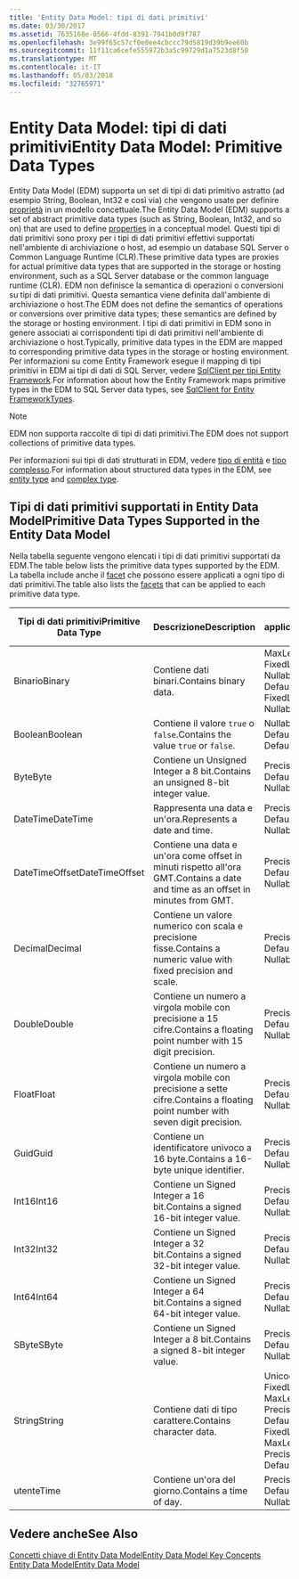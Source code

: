 ```yaml
---
title: 'Entity Data Model: tipi di dati primitivi'
ms.date: 03/30/2017
ms.assetid: 7635168e-0566-4fdd-8391-7941b0d9f787
ms.openlocfilehash: 3e99f65c57cf0e0ee4cbccc79d5819d39b9ee60b
ms.sourcegitcommit: 11f11ca6cefe555972b3a5c99729d1a7523d8f50
ms.translationtype: MT
ms.contentlocale: it-IT
ms.lasthandoff: 05/03/2018
ms.locfileid: "32765971"
---
```

# <a name="entity-data-model-primitive-data-types"></a><span data-ttu-id="f404a-102">Entity Data Model: tipi di dati primitivi</span><span class="sxs-lookup"><span data-stu-id="f404a-102">Entity Data Model: Primitive Data Types</span></span>
<span data-ttu-id="f404a-103">Entity Data Model (EDM) supporta un set di tipi di dati primitivo astratto (ad esempio String, Boolean, Int32 e così via) che vengono usate per definire [proprietà](../../../../docs/framework/data/adonet/property.md) in un modello concettuale.</span><span class="sxs-lookup"><span data-stu-id="f404a-103">The Entity Data Model (EDM) supports a set of abstract primitive data types (such as String, Boolean, Int32, and so on) that are used to define [properties](../../../../docs/framework/data/adonet/property.md) in a conceptual model.</span></span> <span data-ttu-id="f404a-104">Questi tipi di dati primitivi sono proxy per i tipi di dati primitivi effettivi supportati nell'ambiente di archiviazione o host, ad esempio un database SQL Server o Common Language Runtime (CLR).</span><span class="sxs-lookup"><span data-stu-id="f404a-104">These primitive data types are proxies for actual primitive data types that are supported in the storage or hosting environment, such as a SQL Server database or the common language runtime (CLR).</span></span> <span data-ttu-id="f404a-105">EDM non definisce la semantica di operazioni o conversioni su tipi di dati primitivi. Questa semantica viene definita dall'ambiente di archiviazione o host.</span><span class="sxs-lookup"><span data-stu-id="f404a-105">The EDM does not define the semantics of operations or conversions over primitive data types; these semantics are defined by the storage or hosting environment.</span></span> <span data-ttu-id="f404a-106">I tipi di dati primitivi in EDM sono in genere associati ai corrispondenti tipi di dati primitivi nell'ambiente di archiviazione o host.</span><span class="sxs-lookup"><span data-stu-id="f404a-106">Typically, primitive data types in the EDM are mapped to corresponding primitive data types in the storage or hosting environment.</span></span> <span data-ttu-id="f404a-107">Per informazioni su come Entity Framework esegue il mapping di tipi primitivi in EDM ai tipi di dati di SQL Server, vedere [SqlClient per tipi Entity Framework](../../../../docs/framework/data/adonet/ef/sqlclient-for-ef-types.md).</span><span class="sxs-lookup"><span data-stu-id="f404a-107">For information about how the Entity Framework maps primitive types in the EDM to SQL Server data types, see [SqlClient for Entity FrameworkTypes](../../../../docs/framework/data/adonet/ef/sqlclient-for-ef-types.md).</span></span>  
  
> [!NOTE]
>  <span data-ttu-id="f404a-108">EDM non supporta raccolte di tipi di dati primitivi.</span><span class="sxs-lookup"><span data-stu-id="f404a-108">The EDM does not support collections of primitive data types.</span></span>  
  
 <span data-ttu-id="f404a-109">Per informazioni sui tipi di dati strutturati in EDM, vedere [tipo di entità](../../../../docs/framework/data/adonet/entity-type.md) e [tipo complesso](../../../../docs/framework/data/adonet/complex-type.md).</span><span class="sxs-lookup"><span data-stu-id="f404a-109">For information about structured data types in the EDM, see [entity type](../../../../docs/framework/data/adonet/entity-type.md) and [complex type](../../../../docs/framework/data/adonet/complex-type.md).</span></span>  
  
## <a name="primitive-data-types-supported-in-the-entity-data-model"></a><span data-ttu-id="f404a-110">Tipi di dati primitivi supportati in Entity Data Model</span><span class="sxs-lookup"><span data-stu-id="f404a-110">Primitive Data Types Supported in the Entity Data Model</span></span>  
 <span data-ttu-id="f404a-111">Nella tabella seguente vengono elencati i tipi di dati primitivi supportati da EDM.</span><span class="sxs-lookup"><span data-stu-id="f404a-111">The table below lists the primitive data types supported by the EDM.</span></span> <span data-ttu-id="f404a-112">La tabella include anche il [facet](../../../../docs/framework/data/adonet/facet.md) che possono essere applicati a ogni tipo di dati primitivi.</span><span class="sxs-lookup"><span data-stu-id="f404a-112">The table also lists the [facets](../../../../docs/framework/data/adonet/facet.md) that can be applied to each primitive data type.</span></span>  
  
|<span data-ttu-id="f404a-113">Tipi di dati primitivi</span><span class="sxs-lookup"><span data-stu-id="f404a-113">Primitive Data Type</span></span>|<span data-ttu-id="f404a-114">Descrizione</span><span class="sxs-lookup"><span data-stu-id="f404a-114">Description</span></span>|<span data-ttu-id="f404a-115">Facet applicabili</span><span class="sxs-lookup"><span data-stu-id="f404a-115">Applicable Facets</span></span>|  
|-------------------------|-----------------|-----------------------|  
|<span data-ttu-id="f404a-116">Binario</span><span class="sxs-lookup"><span data-stu-id="f404a-116">Binary</span></span>|<span data-ttu-id="f404a-117">Contiene dati binari.</span><span class="sxs-lookup"><span data-stu-id="f404a-117">Contains binary data.</span></span>|<span data-ttu-id="f404a-118">MaxLength, FixedLength, Nullable, Default</span><span class="sxs-lookup"><span data-stu-id="f404a-118">MaxLength, FixedLength, Nullable, Default</span></span>|  
|<span data-ttu-id="f404a-119">Boolean</span><span class="sxs-lookup"><span data-stu-id="f404a-119">Boolean</span></span>|<span data-ttu-id="f404a-120">Contiene il valore `true` o `false`.</span><span class="sxs-lookup"><span data-stu-id="f404a-120">Contains the value `true` or `false`.</span></span>|<span data-ttu-id="f404a-121">Nullable, Default</span><span class="sxs-lookup"><span data-stu-id="f404a-121">Nullable, Default</span></span>|  
|<span data-ttu-id="f404a-122">Byte</span><span class="sxs-lookup"><span data-stu-id="f404a-122">Byte</span></span>|<span data-ttu-id="f404a-123">Contiene un Unsigned Integer a 8 bit.</span><span class="sxs-lookup"><span data-stu-id="f404a-123">Contains an unsigned 8-bit integer value.</span></span>|<span data-ttu-id="f404a-124">Precision, Nullable, Default</span><span class="sxs-lookup"><span data-stu-id="f404a-124">Precision, Nullable, Default</span></span>|  
|<span data-ttu-id="f404a-125">DateTime</span><span class="sxs-lookup"><span data-stu-id="f404a-125">DateTime</span></span>|<span data-ttu-id="f404a-126">Rappresenta una data e un'ora.</span><span class="sxs-lookup"><span data-stu-id="f404a-126">Represents a date and time.</span></span>|<span data-ttu-id="f404a-127">Precision, Nullable, Default</span><span class="sxs-lookup"><span data-stu-id="f404a-127">Precision, Nullable, Default</span></span>|  
|<span data-ttu-id="f404a-128">DateTimeOffset</span><span class="sxs-lookup"><span data-stu-id="f404a-128">DateTimeOffset</span></span>|<span data-ttu-id="f404a-129">Contiene una data e un'ora come offset in minuti rispetto all'ora GMT.</span><span class="sxs-lookup"><span data-stu-id="f404a-129">Contains a date and time as an offset in minutes from GMT.</span></span>|<span data-ttu-id="f404a-130">Precision, Nullable, Default</span><span class="sxs-lookup"><span data-stu-id="f404a-130">Precision, Nullable, Default</span></span>|  
|<span data-ttu-id="f404a-131">Decimal</span><span class="sxs-lookup"><span data-stu-id="f404a-131">Decimal</span></span>|<span data-ttu-id="f404a-132">Contiene un valore numerico con scala e precisione fisse.</span><span class="sxs-lookup"><span data-stu-id="f404a-132">Contains a numeric value with fixed precision and scale.</span></span>|<span data-ttu-id="f404a-133">Precision, Nullable, Default</span><span class="sxs-lookup"><span data-stu-id="f404a-133">Precision, Nullable, Default</span></span>|  
|<span data-ttu-id="f404a-134">Double</span><span class="sxs-lookup"><span data-stu-id="f404a-134">Double</span></span>|<span data-ttu-id="f404a-135">Contiene un numero a virgola mobile con precisione a 15 cifre.</span><span class="sxs-lookup"><span data-stu-id="f404a-135">Contains a floating point number with 15 digit precision.</span></span>|<span data-ttu-id="f404a-136">Precision, Nullable, Default</span><span class="sxs-lookup"><span data-stu-id="f404a-136">Precision, Nullable, Default</span></span>|  
|<span data-ttu-id="f404a-137">Float</span><span class="sxs-lookup"><span data-stu-id="f404a-137">Float</span></span>|<span data-ttu-id="f404a-138">Contiene un numero a virgola mobile con precisione a sette cifre.</span><span class="sxs-lookup"><span data-stu-id="f404a-138">Contains a floating point number with seven digit precision.</span></span>|<span data-ttu-id="f404a-139">Precision, Nullable, Default</span><span class="sxs-lookup"><span data-stu-id="f404a-139">Precision, Nullable, Default</span></span>|  
|<span data-ttu-id="f404a-140">Guid</span><span class="sxs-lookup"><span data-stu-id="f404a-140">Guid</span></span>|<span data-ttu-id="f404a-141">Contiene un identificatore univoco a 16 byte.</span><span class="sxs-lookup"><span data-stu-id="f404a-141">Contains a 16-byte unique identifier.</span></span>|<span data-ttu-id="f404a-142">Precision, Nullable, Default</span><span class="sxs-lookup"><span data-stu-id="f404a-142">Precision, Nullable, Default</span></span>|  
|<span data-ttu-id="f404a-143">Int16</span><span class="sxs-lookup"><span data-stu-id="f404a-143">Int16</span></span>|<span data-ttu-id="f404a-144">Contiene un Signed Integer a 16 bit.</span><span class="sxs-lookup"><span data-stu-id="f404a-144">Contains a signed 16-bit integer value.</span></span>|<span data-ttu-id="f404a-145">Precision, Nullable, Default</span><span class="sxs-lookup"><span data-stu-id="f404a-145">Precision, Nullable, Default</span></span>|  
|<span data-ttu-id="f404a-146">Int32</span><span class="sxs-lookup"><span data-stu-id="f404a-146">Int32</span></span>|<span data-ttu-id="f404a-147">Contiene un Signed Integer a 32 bit.</span><span class="sxs-lookup"><span data-stu-id="f404a-147">Contains a signed 32-bit integer value.</span></span>|<span data-ttu-id="f404a-148">Precision, Nullable, Default</span><span class="sxs-lookup"><span data-stu-id="f404a-148">Precision, Nullable, Default</span></span>|  
|<span data-ttu-id="f404a-149">Int64</span><span class="sxs-lookup"><span data-stu-id="f404a-149">Int64</span></span>|<span data-ttu-id="f404a-150">Contiene un Signed Integer a 64 bit.</span><span class="sxs-lookup"><span data-stu-id="f404a-150">Contains a signed 64-bit integer value.</span></span>|<span data-ttu-id="f404a-151">Precision, Nullable, Default</span><span class="sxs-lookup"><span data-stu-id="f404a-151">Precision, Nullable, Default</span></span>|  
|<span data-ttu-id="f404a-152">SByte</span><span class="sxs-lookup"><span data-stu-id="f404a-152">SByte</span></span>|<span data-ttu-id="f404a-153">Contiene un Signed Integer a 8 bit.</span><span class="sxs-lookup"><span data-stu-id="f404a-153">Contains a signed 8-bit integer value.</span></span>|<span data-ttu-id="f404a-154">Precision, Nullable, Default</span><span class="sxs-lookup"><span data-stu-id="f404a-154">Precision, Nullable, Default</span></span>|  
|<span data-ttu-id="f404a-155">String</span><span class="sxs-lookup"><span data-stu-id="f404a-155">String</span></span>|<span data-ttu-id="f404a-156">Contiene dati di tipo carattere.</span><span class="sxs-lookup"><span data-stu-id="f404a-156">Contains character data.</span></span>|<span data-ttu-id="f404a-157">Unicode, FixedLength, MaxLength, Collation, Precision, Nullable, Default</span><span class="sxs-lookup"><span data-stu-id="f404a-157">Unicode, FixedLength, MaxLength, Collation, Precision, Nullable, Default</span></span>|  
|<span data-ttu-id="f404a-158">utente</span><span class="sxs-lookup"><span data-stu-id="f404a-158">Time</span></span>|<span data-ttu-id="f404a-159">Contiene un'ora del giorno.</span><span class="sxs-lookup"><span data-stu-id="f404a-159">Contains a time of day.</span></span>|<span data-ttu-id="f404a-160">Precision, Nullable, Default</span><span class="sxs-lookup"><span data-stu-id="f404a-160">Precision, Nullable, Default</span></span>|  
  
## <a name="see-also"></a><span data-ttu-id="f404a-161">Vedere anche</span><span class="sxs-lookup"><span data-stu-id="f404a-161">See Also</span></span>  
 [<span data-ttu-id="f404a-162">Concetti chiave di Entity Data Model</span><span class="sxs-lookup"><span data-stu-id="f404a-162">Entity Data Model Key Concepts</span></span>](../../../../docs/framework/data/adonet/entity-data-model-key-concepts.md)  
 [<span data-ttu-id="f404a-163">Entity Data Model</span><span class="sxs-lookup"><span data-stu-id="f404a-163">Entity Data Model</span></span>](../../../../docs/framework/data/adonet/entity-data-model.md)
